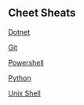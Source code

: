 <!--
.. title: tools
.. slug: tools
.. date: 2023-10-29 14:07:04 UTC-03:00
.. tags: 
.. category: 
.. link: 
.. description: 
.. type: text
-->


## Cheet Sheats

[Dotnet](link://slug/dotnet)

[Git](link://slug/git)

[Powershell](link://slug/powershell)

[Python](link://slug/python)

[Unix Shell](link://slug/unix-shell)